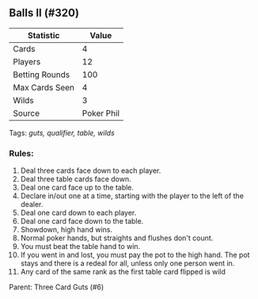 ## Balls II (#320)

|Statistic|Value|
|---------|-----|
|Cards|4|
|Players|12|
|Betting Rounds|100|
|Max Cards Seen|4|
|Wilds|3|
|Source|Poker Phil|
Tags: *guts, qualifier, table, wilds*
### Rules:
1. Deal three cards face down to each player.
2. Deal three table cards face down.
3. Deal one card face up to the table.
4. Declare in/out one at a time, starting with the player to the left of the dealer.
5. Deal one card down to each player.
6. Deal one card face down to the table.
7. Showdown, high hand wins.
8. Normal poker hands, but straights and flushes don't count.
9. You must beat the table hand to win.
10. If you went in and lost, you must pay the pot to the high hand. The pot stays and there is a redeal for all, unless only one person went in.
11. Any card of the same rank as the first table card flipped is wild

Parent: Three Card Guts (#6)


